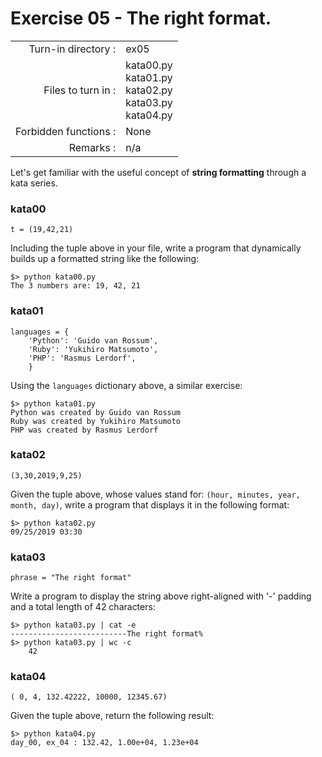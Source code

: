 # Exercise 05 - The right format.

|                         |                    |
| -----------------------:| ------------------ |
|   Turn-in directory :   |  ex05              |
|   Files to turn in :    |  kata00.py<br/>kata01.py<br/>kata02.py<br/>kata03.py<br/>kata04.py |
|   Forbidden functions : |  None              |
|   Remarks :             |  n/a               |

Let's get familiar with the useful concept of **string formatting** through a kata series.

### kata00

```
t = (19,42,21)
```

Including the tuple above in your file, write a program that dynamically builds up a formatted string like the following:

```console
$> python kata00.py
The 3 numbers are: 19, 42, 21
```

### kata01

```
languages = {
    'Python': 'Guido van Rossum',
    'Ruby': 'Yukihiro Matsumoto',
    'PHP': 'Rasmus Lerdorf',
    }
```

Using the `languages` dictionary above, a similar exercise:

```console
$> python kata01.py
Python was created by Guido van Rossum
Ruby was created by Yukihiro Matsumoto
PHP was created by Rasmus Lerdorf
```

### kata02

```
(3,30,2019,9,25)
```

Given the tuple above, whose values stand for: `(hour, minutes, year, month, day)`, write a program that displays it in the following format:

```console
$> python kata02.py
09/25/2019 03:30
```

### kata03

```
phrase = "The right format"
```

Write a program to display the string above right-aligned with '-' padding and a total length of 42 characters:

```console
$> python kata03.py | cat -e
--------------------------The right format%
$> python kata03.py | wc -c
    42
```

### kata04

```
( 0, 4, 132.42222, 10000, 12345.67)
```

Given the tuple above, return the following result:

```console
$> python kata04.py
day_00, ex_04 : 132.42, 1.00e+04, 1.23e+04
```
